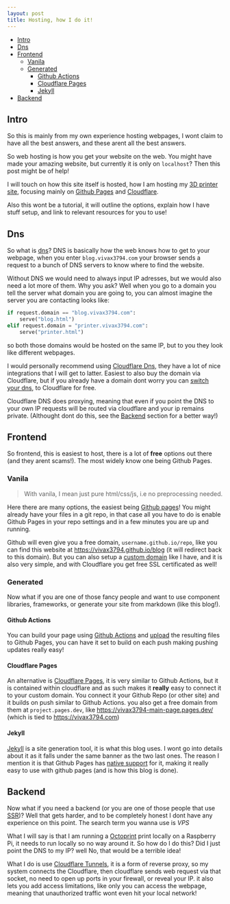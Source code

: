 ```yaml
---
layout: post
title: Hosting, how I do it!
---
```


- [Intro](#intro)
- [Dns](#dns)
- [Frontend](#frontend)
  - [Vanila](#vanila)
  - [Generated](#generated)
    - [Github Actions](#github-actions)
    - [Cloudflare Pages](#cloudflare-pages)
    - [Jekyll](#jekyll)
- [Backend](#backend)

## Intro

So this is mainly from my own experience hosting webpages, I wont claim to have all the best answers, and these arent all the best answers.

So web hosting is how you get your website on the web. You might have made your amazing website, but currently it is only on `localhost`? Then this post might be of help!

I will touch on how this site itself is hosted, how I am hosting my [3D printer site](https://printer.vivax3794.com), focusing mainly on [Github Pages](https://pages.github.com/) and [Cloudflare](https://www.cloudflare.com/).

Also this wont be a tutorial, it will outline the options, explain how I have stuff setup, and link to relevant resources for you to use!

## Dns

So what is [dns](https://en.wikipedia.org/wiki/Dns)? DNS is basically how the web knows how to get to your webpage, when you enter `blog.vivax3794.com` your browser sends a request to a bunch of DNS servers to know where to find the website. 

Without DNS we would need to always input IP adresses, but we would also need a lot more of them. Why you ask? Well when you go to a domain you tell the server what domain you are going to, you can almost imagine the server you are contacting looks like:
```python
if request.domain == "blog.vivax3794.com":
    serve("blog.html")
elif request.domain = "printer.vivax3794.com":
    serve("printer.html")
```

so both those domains would be hosted on the same IP, but to you they look like different webpages.

I would personally recommend using [Cloudflare Dns](https://www.cloudflare.com/dns/), they have a lot of nice integrations that I will get to latter. Easiest to also buy the domain via Cloudflare, but if you already have a domain dont worry you can [switch your dns](https://developers.cloudflare.com/dns/zone-setups/full-setup/setup/#change-your-nameservers-full-setup), to Cloudflare for free.

Cloudflare DNS does proxying, meaning that even if you point the DNS to your own IP requests will be routed via cloudflare and your ip remains private. (Althought dont do this, see the [Backend](#backend) section for a better way!)

## Frontend

So frontend, this is easiest to host, there is a lot of **free** options out there (and they arent scams!). The most widely know one being Github Pages.

### Vanila

> With vanila, I mean just pure html/css/js, i.e no preprocessing needed.

Here there are many options, the easiest being [Github pages](https://pages.github.com/)! You might already have your files in a git repo, in that case all you have to do is enable Github Pages in your repo settings and in a few minutes you are up and running.

Github will even give you a free domain, `username.github.io/repo`, like you can find this website at <https://vivax3794.github.io/blog> (it will redirect back to this domain). But you can also setup a [custom domain]() like I have, and it is also very simple, and with Cloudflare you get free SSL certificated as well! 

### Generated

Now what if you are one of those fancy people and want to use component libraries, frameworks, or generate your site from markdown (like this blog!).

#### Github Actions

You can build your page using [Github Actions](https://docs.github.com/en/actions) and [upload](https://docs.github.com/en/pages/getting-started-with-github-pages/configuring-a-publishing-source-for-your-github-pages-site#publishing-with-a-custom-github-actions-workflow) the resulting files to Github Pages, you can have it set to build on each push making pushing updates really easy!

#### Cloudflare Pages

An alternative is [Cloudflare Pages](https://pages.cloudflare.com/), it is very similar to Github Actions, but it is contained within cloudflare and as such makes it **really** easy to connect it to your custom domain. You connect it your Github Repo (or other site) and it builds on push similar to Github Actions. you also get a free domain from them at `project.pages.dev`, like <https://vivax3794-main-page.pages.dev/> (which is tied to <https://vivax3794.com>)

#### Jekyll

[Jekyll](https://jekyllrb.com/) is a site generation tool, it is what this blog uses. I wont go into details about it as it falls under the same banner as the two last ones. The reason I mention it is that Github Pages has [native support](https://docs.github.com/en/pages/setting-up-a-github-pages-site-with-jekyll/about-github-pages-and-jekyll) for it, making it really easy to use with github pages (and is how this blog is done).

## Backend

Now what if you need a backend (or you are one of those people that use [SSR](https://en.wikipedia.org/wiki/Server-side_rendering))? Well that gets harder, and to be completely honest I dont have any experience on this point. The search term you wanna use is _VPS_ 

What I will say is that I am running a [Octoprint](https://octoprint.org/) print locally on a Raspberry Pi, it needs to run locally so no way around it. So how do I do this? Did I just point the DNS to my IP? well No, that would be a terrible idea!

What I do is use [Cloudflare Tunnels](https://www.cloudflare.com/products/tunnel/), it is a form of reverse proxy, so my system connects the Cloudflare, then cloudflare sends web request via that socket, no need to open up ports in your firewall, or reveal your IP. it also lets you add access limitations, like only you can access the webpage, meaning that unauthorized traffic wont even hit your local network!